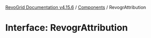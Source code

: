 [RevoGrid Documentation v4.15.6](README.md) / [Components](Namespace.Components.md) / RevogrAttribution

# Interface: RevogrAttribution
